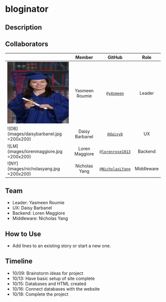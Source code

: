 # bloginator

## Description

## Collaborators
|                                       |   **Member**   |                   **GitHub**                 |            **Role**            |
|---------------------------------------|:--------------:|:--------------------------------------------:|:------------------------------:|
| <img src="images/yasmeenroumie.jpg" width="200" height="200" /> | Yasmeen Roumie   |[`@y4smeen`](https://github.com/y4smeen)        | Leader  |
| ![DB](images/daisybarbanel.jpg =200x200) | Daisy Barbanel |[`@daisyb`](https://github.com/daisyb)    | UX  |
| ![LM](images/lorenmaggiore.jpg =200x200) | Loren Maggiore    |[`@lorenrose1013`](https://github.com/lorenrose1013)| Backend |
| ![NY](images/nicholasyang.jpg =200x200) | Nicholas Yang  |[`@NicholasLYang`](https://github.com/NicholasLYang)        | Middleware  |

## Team
* Leader: Yasmeen Roumie
* UX: Daisy Barbanel
* Backend: Loren Maggiore 
* Middleware: Nicholas Yang

## How to Use
* Add lines to an existing story or start a new one.

## Timeline
* 10/09: Brainstorm ideas for project
* 10/13: Have basic setup of site complete
* 10/15: Databases and HTML created
* 10/16: Connect databases with the website
* 10/18: Complete the project

